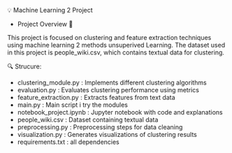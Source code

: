 💡 Machine Learning 2 Project

- Project Overview 📜

This project is focused on clustering and feature extraction techniques using  machine learning 2 methods unsuperived Learning. The dataset used in this project is people_wiki.csv, which contains textual data for clustering.

🔍 Strucure:
- clustering_module.py             : Implements different clustering algorithms
- evaluation.py                    : Evaluates clustering performance using metrics
- feature_extraction.py            : Extracts features from text data
- main.py                          : Main script i try the modules
- notebook_project.ipynb           : Jupyter notebook with code and explanations
- people_wiki.csv                  : Dataset containing textual data
- preprocessing.py                 : Preprocessing steps for data cleaning
- visualization.py                 : Generates visualizations of clustering results
- requirements.txt                 : all dependencies
  

